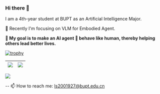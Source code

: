 ### Hi there 👋

I am a 4th-year student at BUPT as an Artificial Intelligence Major. 

🔭 Recently I'm focusing on VLM for Embodied Agent.

**🌟 My goal is to make an AI agent 🤖 behave like human, thereby helping others lead better lives.**

[![trophy](https://github-profile-trophy.vercel.app/?username=choiszt&column=7)](https://github.com/choiszt)

| <img align="center" src="https://github-readme-stats.vercel.app/api?username=choiszt&show_icons=true&hide_border=true" /> | <img align="center" src="https://github-readme-streak-stats.herokuapp.com?user=choiszt&hide_border=true&date_format=M%20j%5B%2C%20Y%5D&ring=7EDDCF&fire=7EDDCF" /> |
| ------------------------------------------------------------ | ------------------------------------------------------------ |

![](https://komarev.com/ghpvc/?username=choiszt&color=brightgreen)

--
📫 How to reach me: ls2001927@bupt.edu.cn
<!--
![Choiszt's GitHub Stats](https://github-readme-stats.vercel.app/api?username=choiszt&show_icons=true&title_color=FF80BF&text_color=F8F8F2&icon_color=8AFF80&bg_color=212C2A)
![Top Langs](https://github-readme-stats.vercel.app/api/top-langs/?username=choiszt&title_color=FF80BF&text_color=F8F8F2&icon_color=8AFF80&bg_color=212C2A&layout=compact)

**choiszt/choiszt** is a ✨ _special_ ✨ repository because its `README.md` (this file) appears on your GitHub profile.
, specializing in Scene Graph Generation and VLM for Embodied Agent. Currently, I am working as an Undergraduate Research in the NTU@MMLAB Group. 
Here are some ideas to get you started:

- 🔭 I’m currently working on ...
- 🌱 I’m currently learning ...
- 👯 I’m looking to collaborate on ...
- 🤔 I’m looking for help with ...
- 💬 Ask me about ...
- 📫 How to reach me: ...
- 😄 Pronouns: ...
- ⚡ Fun fact: ...
-->
